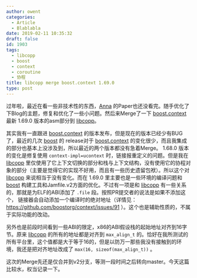 ```yaml
---
author: owent
categories:
  - Article
  - Blablabla
date: 2019-02-11 10:35:32
draft: false
id: 1903
tags: 
  - libcopp
  - boost
  - context
  - coroutine
  - 协程
title: libcopp merge boost.context 1.69.0
type: post
---
```


过年啦，最近在看一些非技术性的东西，[Anna][4] 的Paper也还没看完。随手优化了下Blog的主题，修复和优化了一些小问题。然后来Merge了一下 [boost.context][3] 最新 1.69.0 版本的asm部分到 [libcopp][1]。

其实我有一直跟进 [boost.context][3] 的版本发布，但是现在的版本已经少有BUG了，最近的几次 [boost][2] 的 release对于 [boost.context][3] 的变化很少，而且我集成的部分也基本上没涉及到，所以最近的两个版本都没有急着Merge。 1.68.0 版本的变化是修复使用 ```context-impl=ucontext``` 时，链接报重定义的问题。但是我在 [libcopp][1] 里仅使用了它上下文切换的部分和栈与上下文结构，没有使用它的协程对象的部分（主要是觉得它的实现不好用，而且有一些历史遗留包袱）。所以这个对 [libcopp][1] 来说相当于没有变化。而在 1.69.0 里主要也是一些环境的编译问题和 [boost][2] 构建工具和Jamfile.v2方面的优化。不过有一项是和 [libcopp][1] 有一些关系的，那就是为ELF的ABI添加了 ```.file``` 段。按照PR提交者的说法是如果不添加这个， 链接器会自动添加一个编译时的绝对地址（详情见： https://github.com/boostorg/context/issues/91 ）。这个也是辅助性质的，不属于实际功能的改动。

另外也是前段时间看到一些ABI的限定，x86的ABI假设栈的起始地址对齐到16字节。原来 [libcopp][1] 的所有的地址都是对齐到 ```max_align_t``` 的。恰好在我所测试的所有平台里，这个值都是大于等于16的，但是以防万一那些我没有接触到的环境，我还是把对齐地址改成了 ```max(16, sizeof(max_align_t))``` 。

这次的Merge先还是仅合并到v2分支，等测一段时间之后转向master。今天这篇比较水，权当记录一下。

[1]: https://github.com/owt5008137/libcopp
[2]: https://www.boost.org/
[3]: https://www.boost.org/libs/context/
[4]: http://db.cs.berkeley.edu/jmh/papers/anna_ieee18.pdf
